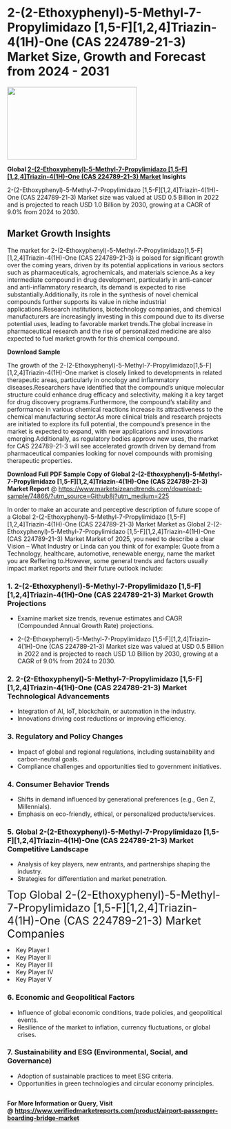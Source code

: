 <H1>2-(2-Ethoxyphenyl)-5-Methyl-7-Propylimidazo [1,5-F][1,2,4]Triazin-4(1H)-One (CAS 224789-21-3) Market Size, Growth and Forecast from 2024 - 2031</H1><img class="aligncenter size-medium wp-image-584254" src="https://thirdeyenews.in/wp-content/uploads/2024/09/Global-Market-Research-300x168.jpeg" alt="" width="300" height="168" /><p><strong>Global&nbsp;<a href="https://www.marketsizeandtrends.com/download-sample/74866/?utm_source=Github8j?utm_medium=225">2-(2-Ethoxyphenyl)-5-Methyl-7-Propylimidazo [1,5-F][1,2,4]Triazin-4(1H)-One (CAS 224789-21-3) Market</a> Insights</strong></p><p>2-(2-Ethoxyphenyl)-5-Methyl-7-Propylimidazo [1,5-F][1,2,4]Triazin-4(1H)-One (CAS 224789-21-3) Market size was valued at USD 0.5 Billion in 2022 and is projected to reach USD 1.0 Billion by 2030, growing at a CAGR of 9.0% from 2024 to 2030.</p><p><h2>Market Growth Insights</h2> <p>The market for 2-(2-Ethoxyphenyl)-5-Methyl-7-Propylimidazo[1,5-F][1,2,4]Triazin-4(1H)-One (CAS 224789-21-3) is poised for significant growth over the coming years, driven by its potential applications in various sectors such as pharmaceuticals, agrochemicals, and materials science.As a key intermediate compound in drug development, particularly in anti-cancer and anti-inflammatory research, its demand is expected to rise substantially.Additionally, its role in the synthesis of novel chemical compounds further supports its value in niche industrial applications.Research institutions, biotechnology companies, and chemical manufacturers are increasingly investing in this compound due to its diverse potential uses, leading to favorable market trends.The global increase in pharmaceutical research and the rise of personalized medicine are also expected to fuel market growth for this chemical compound.</p> <p><strong>Download Sample</strong></p> <p>The growth of the 2-(2-Ethoxyphenyl)-5-Methyl-7-Propylimidazo[1,5-F][1,2,4]Triazin-4(1H)-One market is closely linked to developments in related therapeutic areas, particularly in oncology and inflammatory diseases.Researchers have identified that the compound’s unique molecular structure could enhance drug efficacy and selectivity, making it a key target for drug discovery programs.Furthermore, the compound’s stability and performance in various chemical reactions increase its attractiveness to the chemical manufacturing sector.As more clinical trials and research projects are initiated to explore its full potential, the compound’s presence in the market is expected to expand, with new applications and innovations emerging.Additionally, as regulatory bodies approve new uses, the market for CAS 224789-21-3 will see accelerated growth driven by demand from pharmaceutical companies looking for novel compounds with promising therapeutic properties.</p> <p><span class=""><strong>Download Full PDF Sample Copy of Global 2-(2-Ethoxyphenyl)-5-Methyl-7-Propylimidazo [1,5-F][1,2,4]Triazin-4(1H)-One (CAS 224789-21-3) Market Report</strong> @ <a href="https://www.marketsizeandtrends.com/download-sample/74866/?utm_source=Github8j?utm_medium=225" target="_blank">https://www.marketsizeandtrends.com/download-sample/74866/?utm_source=Github8j?utm_medium=225</a></span></p><p>In order to make an accurate and perceptive description of future scope of a Global&nbsp;2-(2-Ethoxyphenyl)-5-Methyl-7-Propylimidazo [1,5-F][1,2,4]Triazin-4(1H)-One (CAS 224789-21-3) Market Market as Global&nbsp;2-(2-Ethoxyphenyl)-5-Methyl-7-Propylimidazo [1,5-F][1,2,4]Triazin-4(1H)-One (CAS 224789-21-3) Market Market of 2025, you need to describe a clear Vision &ndash; What Industry or Linda can you think of for example: Quote from a Technology, healthcare, automotive, renewable energy, name the market you are Reffering to.However, some general trends and factors usually impact market reports and their future outlook include:</p><h3>1.&nbsp;<strong>2-(2-Ethoxyphenyl)-5-Methyl-7-Propylimidazo [1,5-F][1,2,4]Triazin-4(1H)-One (CAS 224789-21-3) Market Growth Projections</strong></h3><ul><li>Examine market size trends, revenue estimates and CAGR (Compounded Annual Growth Rate) projections.</li><li><p>2-(2-Ethoxyphenyl)-5-Methyl-7-Propylimidazo [1,5-F][1,2,4]Triazin-4(1H)-One (CAS 224789-21-3) Market size was valued at USD 0.5 Billion in 2022 and is projected to reach USD 1.0 Billion by 2030, growing at a CAGR of 9.0% from 2024 to 2030.</p></li></ul><h3>2.&nbsp;<strong>2-(2-Ethoxyphenyl)-5-Methyl-7-Propylimidazo [1,5-F][1,2,4]Triazin-4(1H)-One (CAS 224789-21-3) Market Technological Advancements</strong></h3><ul><li>Integration of AI, IoT, blockchain, or automation in the industry.</li><li>Innovations driving cost reductions or improving efficiency.</li></ul><h3>3.&nbsp;<strong>Regulatory and Policy Changes</strong></h3><ul><li>Impact of global and regional regulations, including sustainability and carbon-neutral goals.</li><li>Compliance challenges and opportunities tied to government initiatives.</li></ul><h3>4.&nbsp;<strong>Consumer Behavior Trends</strong></h3><ul><li>Shifts in demand influenced by generational preferences (e.g., Gen Z, Millennials).</li><li>Emphasis on eco-friendly, ethical, or personalized products/services.</li></ul><h3>5.&nbsp;<strong>Global 2-(2-Ethoxyphenyl)-5-Methyl-7-Propylimidazo [1,5-F][1,2,4]Triazin-4(1H)-One (CAS 224789-21-3) Market Competitive Landscape</strong></h3><ul><li>Analysis of key players, new entrants, and partnerships shaping the industry.</li><li>Strategies for differentiation and market penetration.</li></ul><p data-pm-slice="1 1 []"><span style="color: inherit; font-family: inherit; font-size: 25px;">Top Global 2-(2-Ethoxyphenyl)-5-Methyl-7-Propylimidazo [1,5-F][1,2,4]Triazin-4(1H)-One (CAS 224789-21-3) Market Companies</span></p><div class="" data-test-id=""><p><li>Key Player I</li><li> Key Player II</li><li> Key Player III</li><li> Key Player IV</li><li> Key Player V</li></p></div><h3>6.&nbsp;<strong>Economic and Geopolitical Factors</strong></h3><ul><li>Influence of global economic conditions, trade policies, and geopolitical events.</li><li>Resilience of the market to inflation, currency fluctuations, or global crises.</li></ul><h3>7.&nbsp;<strong>Sustainability and ESG (Environmental, Social, and Governance)</strong></h3><ul><li>Adoption of sustainable practices to meet ESG criteria.</li><li>Opportunities in green technologies and circular economy principles.</li></ul><h2><strong style="font-size: 14px;">For More Information or Query, Visit @&nbsp;</strong><a style="background-color: #ffffff; font-size: 14px;" href="https://www.marketsizeandtrends.com/report/2-2-ethoxyphenyl-5-methyl-7-propylimidazo-15-f124triazin-41h-one-cas-224789-21-3-market/" target="_blank">https://www.verifiedmarketreports.com/product/airport-passenger-boarding-bridge-market</a></h2>